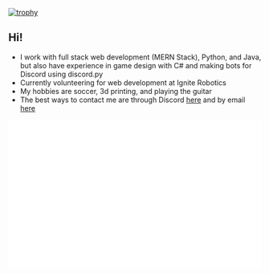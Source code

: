 
[![trophy](https://github-profile-trophy.vercel.app/?username=somebody4545&theme=darkhub&row=1&no-frame=true&no-bg=true)](https://github.com/ryo-ma/github-profile-trophy)

 ## Hi!
 

 - I work with full stack web development (MERN Stack), Python, and Java, but also have experience in game design with C# and making bots for Discord using discord.py
 - Currently volunteering for web development at Ignite Robotics
 - My hobbies are soccer, 3d printing, and playing the guitar
 - The best ways to contact me are through Discord [here](https://discord.com/users/697913907528073296) and by email [here](mailto:somebody.4545@outlook.com)

![My GitHub Stats (longer)](https://github.com/somebody4545/e/blob/master/generated/overview.svg)
